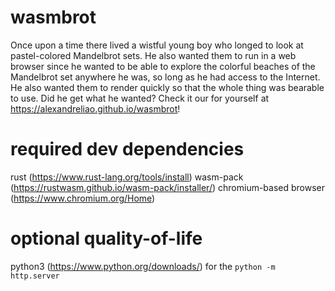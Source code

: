 # wasmbrot
Once upon a time there lived a wistful young boy who longed to look at pastel-colored Mandelbrot sets. He also wanted them to run in a web browser since he wanted to be able to explore the colorful beaches of the Mandelbrot set anywhere he was, so long as he had access to the Internet. He also wanted them to render quickly so that the whole thing was bearable to use. Did he get what he wanted? Check it our for yourself at https://alexandreliao.github.io/wasmbrot!

# required dev dependencies
rust (https://www.rust-lang.org/tools/install)
wasm-pack (https://rustwasm.github.io/wasm-pack/installer/)
chromium-based browser (https://www.chromium.org/Home)

# optional quality-of-life
python3 (https://www.python.org/downloads/) for the `python -m http.server`
